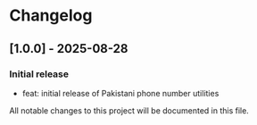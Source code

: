# Changelog

## [1.0.0] - 2025-08-28

### Initial release
- feat: initial release of Pakistani phone number utilities

All notable changes to this project will be documented in this file.